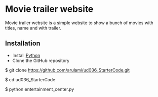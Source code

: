 # Movie trailer website 
  Movie trailer website is a simple website to show a bunch of movies with titles, name and with trailer. 

## Installation
    
   - Install [Python](https://www.python.org)
   - Clone the GitHub repository 
   
   $ git clone https://github.com/arulami/ud036_StarterCode.git
   
   $ cd ud036_StarterCode
   
   $ python entertainment_center.py